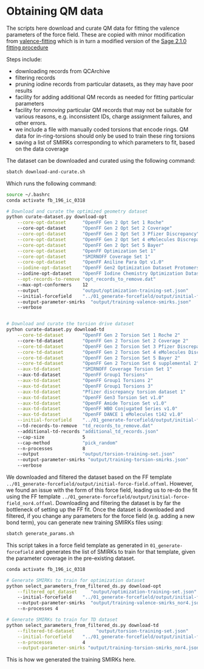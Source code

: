 # Obtaining QM data

The scripts here download and curate QM data for fitting the valence parameters of the force field. These are copied with minor modification from [valence-fitting](https://github.com/lilyminium/valence-fitting) which is in turn a modified version of the [Sage 2.1.0 fitting procedure](https://github.com/openforcefield/sage-2.1.0)

Steps include:

* downloading records from QCArchive
* filtering records
* pruning iodine records from particular datasets, as they may have poor results
* facility for adding additional QM records as needed for fitting particular parameters
* facility for *removing* particular QM records that may not be suitable for various reasons, e.g. inconsistent IDs, charge assignment failures, and other errors.
* we include a file with manually coded torsions that encode rings. QM data for in-ring-torsions should only be used to train these ring torsions
* saving a list of SMIRKs corresponding to which parameters to fit, based on the data coverage

The dataset can be downloaded and curated using the following command:

```bash
sbatch download-and-curate.sh
```

Which runs the following command:

```bash
source ~/.bashrc
conda activate fb_196_ic_0318

# Download and curate the optimized geometry dataset
python curate-dataset.py download-opt                                           \
    --core-opt-dataset      "OpenFF Gen 2 Opt Set 1 Roche"                      \ # datasets that need iodine filtered out
    --core-opt-dataset      "OpenFF Gen 2 Opt Set 2 Coverage"                   \
    --core-opt-dataset      "OpenFF Gen 2 Opt Set 3 Pfizer Discrepancy"         \
    --core-opt-dataset      "OpenFF Gen 2 Opt Set 4 eMolecules Discrepancy"     \
    --core-opt-dataset      "OpenFF Gen 2 Opt Set 5 Bayer"                      \
    --core-opt-dataset      "OpenFF Optimization Set 1"                         \
    --core-opt-dataset      "SMIRNOFF Coverage Set 1"                           \
    --core-opt-dataset      "OpenFF Aniline Para Opt v1.0"                      \
    --iodine-opt-dataset    "OpenFF Gen2 Optimization Dataset Protomers v1.0"   \ # datasets with valid iodine molecules
    --iodine-opt-dataset    "OpenFF Iodine Chemistry Optimization Dataset v1.0" \
    --opt-records-to-remove "opt_records_to_remove.dat"                         \ # any record IDs that need to be removed
    --max-opt-conformers    12                                                  \ # max number of conformers to be kept by ConformerRMSDFilter
    --output                "output/optimization-training-set.json"             \ # where to save the dataset
    --initial-forcefield    "../01_generate-forcefield/output/initial-force-field.offxml" \ # file with the initial force field template, to determine parameter coverage
    --output-parameter-smirks  "output/training-valence-smirks.json"            \ # file to save list of SMIRKs to train
    --verbose


# Download and curate the torsion drive dataset
python curate-dataset.py download-td                                                \
    --core-td-dataset       "OpenFF Gen 2 Torsion Set 1 Roche 2"                    \ # Primary dataset
    --core-td-dataset       "OpenFF Gen 2 Torsion Set 2 Coverage 2"                 \
    --core-td-dataset       "OpenFF Gen 2 Torsion Set 3 Pfizer Discrepancy 2"       \
    --core-td-dataset       "OpenFF Gen 2 Torsion Set 4 eMolecules Discrepancy 2"   \
    --core-td-dataset       "OpenFF Gen 2 Torsion Set 5 Bayer 2"                    \
    --core-td-dataset       "OpenFF Gen 2 Torsion Set 6 supplemental 2"             \
    --aux-td-dataset        "SMIRNOFF Coverage Torsion Set 1"                       \ # dataset to add additional data from; will be capped to cap-size additional TDs per parameter
    --aux-td-dataset        "OpenFF Group1 Torsions"                                \
    --aux-td-dataset        "OpenFF Group1 Torsions 2"                              \
    --aux-td-dataset        "OpenFF Group1 Torsions 3"                              \
    --aux-td-dataset        "Pfizer discrepancy torsion dataset 1"                  \
    --aux-td-dataset        "OpenFF Gen3 Torsion Set v1.0"                          \
    --aux-td-dataset        "OpenFF Amide Torsion Set v1.0"                         \
    --aux-td-dataset        "OpenFF WBO Conjugated Series v1.0"                     \
    --aux-td-dataset        "OpenFF DANCE 1 eMolecules t142 v1.0"                   \
    --initial-forcefield    "../01_generate-forcefield/output/initial-force-field.offxml" \ # file with the initial force field template, to determine parameter coverage
    --td-records-to-remove  "td_records_to_remove.dat"                              \ # record IDs that need to be removed
    --additional-td-records "additional_td_records.json"                            \ # record IDs to be added
    --cap-size              5                                                       \ # number of datapoints per parameter to include for the aux-td-datasets
    --cap-method            "pick_random"                                           \ # Method to cap the torsions in the aux-td-datasets
    --n-processes           8                                                       \ # Number of cores
    --output                "output/torsion-training-set.json"                      \ # Where to save the training data
    --output-parameter-smirks "output/training-torsion-smirks.json"                 \ # Where to save the SMIRKs to train
    --verbose

```

We downloaded and filtered the dataset based on the FF template `../01_generate-forcefield/output/initial-force-field.offxml`. However, we found an issue with the form of this force field, leading us to re-do the fit using the FF template `../01_generate-forcefield/output/initial-force-field_nor4.offxml`.
Downloading and filtering the dataset is by far the bottleneck of setting up the FF fit.
Once the dataset is downloaded and filtered, if you change any parameters for the force field (e.g. adding a new bond term), you can generate new training SMIRKs files using:

```bash
sbatch generate_params.sh
```

This script takes in a force field template as generated in `01_generate-forcefield` and generates the list of SMIRKs to train for that template, given the parameter coverage in the pre-existing dataset.

```bash
conda activate fb_196_ic_0318

# Generate SMIRKs to train for optimization dataset
python select_parameters_from_filtered_ds.py download-opt                                           \
    --filtered_opt_dataset     "output/optimization-training-set.json"                      \ # existing filtered opt dataset
    --initial-forcefield    "../01_generate-forcefield/output/initial-force-field_nor4.offxml" \ # new FF template file
    --output-parameter-smirks  "output/training-valence-smirks_nor4.json"            \ # where to save SMIRKs to train
    --n-processes 4

# Generate SMIRKs to train for TD dataset
python select_parameters_from_filtered_ds.py download-td                                           \
    --filtered-td-dataset        "output/torsion-training-set.json"                   \
    --initial-forcefield    "../01_generate-forcefield/output/initial-force-field_nor4.offxml" \
    --n-processes           4                                                       \
    --output-parameter-smirks "output/training-torsion-smirks_nor4.json"                 \

```

This is how we generated the training SMIRKs here.
